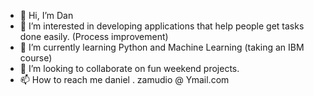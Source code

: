 - 👋 Hi, I’m Dan
- 👀 I’m interested in developing applications that help people get tasks done easily. (Process improvement)
- 🌱 I’m currently learning Python and Machine Learning (taking an IBM course)
- 💞️ I’m looking to collaborate on fun weekend projects.
- 📫 How to reach me daniel . zamudio @ Ymail.com

<!---
dzamudio/dzamudio is a ✨ special ✨ repository because its `README.md` (this file) appears on your GitHub profile.
You can click the Preview link to take a look at your changes.
--->
